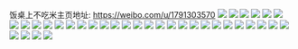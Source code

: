 饭桌上不吃米主页地址: https://weibo.com/u/1791303570 
![](https://wx4.sinaimg.cn/mw2000/6ac51f92gy1h9etcv42ncj21o0280ao6.jpg) 
![](https://wx4.sinaimg.cn/mw2000/6ac51f92gy1h9etcub34jj21o02807g7.jpg) 
![](https://wx4.sinaimg.cn/mw2000/6ac51f92gy1h9etcw83u7j20u014010i.jpg) 
![](https://wx4.sinaimg.cn/mw2000/6ac51f92gy1h9etcwqtybj20u10tzag3.jpg) 
![](https://wx4.sinaimg.cn/mw2000/6ac51f92gy1h9bw8sf8iij21x61x61ky.jpg) 
![](https://wx4.sinaimg.cn/mw2000/6ac51f92gy1h991zirqumj20tb0tbdm3.jpg) 
![](https://wx4.sinaimg.cn/mw2000/6ac51f92gy1h991ysibjgj20wi0n176h.jpg) 
![](https://wx4.sinaimg.cn/mw2000/6ac51f92gy1h95l03i2mej20sq12a0xg.jpg) 
![](https://wx4.sinaimg.cn/mw2000/6ac51f92gy1h95l03ztuxj20ta132dkv.jpg) 
![](https://wx4.sinaimg.cn/mw2000/6ac51f92gy1h95l052uhbj20u0140gs2.jpg) 
![](https://wx4.sinaimg.cn/mw2000/6ac51f92gy1h95l05heq0j20wi0ml0ub.jpg) 
![](https://wx4.sinaimg.cn/mw2000/6ac51f92gy1h95l05vk9gj20sp0spwfx.jpg) 
![](https://wx4.sinaimg.cn/mw2000/6ac51f92gy1h95l06b6tjj20ss12e41a.jpg) 
![](https://wx4.sinaimg.cn/mw2000/6ac51f92gy1h95l2dxeirj20sy12mwhy.jpg) 
![](https://wx4.sinaimg.cn/mw2000/6ac51f92gy1h95l2ej8bqj20td135afl.jpg) 
![](https://wx4.sinaimg.cn/mw2000/6ac51f92gy1h95l2f2t98j20u00u0ju0.jpg) 
![](https://wx4.sinaimg.cn/mw2000/6ac51f92gy1h949vzbzmkj20hs0dc3z9.jpg) 
![](https://wx4.sinaimg.cn/mw2000/6ac51f92gy1h8nfpjh0h4j20u0140agv.jpg) 
![](https://wx4.sinaimg.cn/mw2000/6ac51f92gy1h8nfpiqxqbj20u0140gtq.jpg) 
![](https://wx4.sinaimg.cn/mw2000/6ac51f92gy1h8m3vhgt04j20sh11zth3.jpg) 
![](https://wx4.sinaimg.cn/mw2000/6ac51f92gy1h8m3vhuf1pj20qt0zrahj.jpg) 
![](https://wx4.sinaimg.cn/mw2000/6ac51f92gy1h8m3vis589j20ty13yaey.jpg) 
![](https://wx4.sinaimg.cn/mw2000/6ac51f92gy1h8m3vj2zsaj20tb133dlc.jpg) 
![](https://wx4.sinaimg.cn/mw2000/6ac51f92gy1h8m3vjeqmbj20u014079i.jpg) 
![](https://wx4.sinaimg.cn/mw2000/6ac51f92gy1h8m3vjqs1zj20kx0kxmy5.jpg) 
![](https://wx4.sinaimg.cn/mw2000/6ac51f92gy1h8m477bgjoj20u019p76r.jpg) 
![](https://wx4.sinaimg.cn/mw2000/6ac51f92gy1h8h6oz9zdgj20u0140n0s.jpg) 
![](https://wx4.sinaimg.cn/mw2000/6ac51f92gy1h8h6p0nfsyj21400u011e.jpg) 
![](https://wx4.sinaimg.cn/mw2000/6ac51f92gy1h8h6p13vt2j20u0140q67.jpg) 
![](https://wx4.sinaimg.cn/mw2000/6ac51f92gy1h8h6p1pc9tj20u01407dy.jpg) 
![](https://wx4.sinaimg.cn/mw2000/6ac51f92gy1h8h6p2eqcsj20u00u0tdx.jpg) 
![](https://wx4.sinaimg.cn/mw2000/6ac51f92gy1h8h6oyqdr2j21400u012h.jpg) 
![](https://wx4.sinaimg.cn/mw2000/6ac51f92gy1h8h6p38z44j20u0140119.jpg) 
![](https://wx4.sinaimg.cn/mw2000/6ac51f92gy1h8h6p4jixxj214a0u0mz0.jpg) 
![](https://wx4.sinaimg.cn/mw2000/6ac51f92gy1h8fkospy22j20u00u0adi.jpg) 
